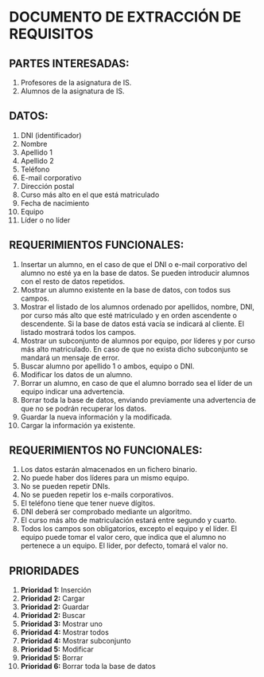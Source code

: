 # DOCUMENTO DE EXTRACCIÓN DE REQUISITOS

## PARTES INTERESADAS:
1. Profesores de la asignatura de IS.
2. Alumnos de la asignatura de IS.


## DATOS:
1. DNI (identificador)
2. Nombre
3. Apellido 1
4. Apellido 2
5. Teléfono
6. E-mail corporativo
7. Dirección postal
8. Curso más alto en el que está matriculado
9. Fecha de nacimiento
10. Equipo
11. Líder o no líder

## REQUERIMIENTOS FUNCIONALES:
1. Insertar un alumno, en el caso de que el DNI o e-mail corporativo del alumno no esté ya en la base de datos. Se pueden introducir alumnos con el resto de datos repetidos.
2. Mostrar un alumno existente en la base de datos, con todos sus campos.
3. Mostrar el listado de los alumnos ordenado por apellidos, nombre, DNI, por curso más alto que esté matriculado y en orden ascendente o descendente. Si la base de datos está vacía se indicará al cliente. El listado mostrará todos los campos.
4. Mostrar un subconjunto de alumnos por equipo, por líderes y por curso más alto matriculado. En caso de que no exista dicho subconjunto se mandará un mensaje de error.
5. Buscar alumno por apellido 1 o ambos, equipo o DNI.
6. Modificar los datos de un alumno.
7. Borrar un alumno, en caso de que el alumno borrado sea el líder de un equipo indicar una advertencia.
8. Borrar toda la base de datos, enviando previamente una advertencia de que no se podrán recuperar los datos.
9. Guardar la nueva información y la modificada.
10. Cargar la información ya existente.

## REQUERIMIENTOS NO FUNCIONALES:
1. Los datos estarán almacenados en un fichero binario.
2. No puede haber dos líderes para un mismo equipo.
3. No se pueden repetir DNIs.
4. No se pueden repetir los e-mails corporativos.
5. El teléfono tiene que tener nueve dígitos.
6. DNI deberá ser comprobado mediante un algoritmo.
7. El curso más alto de matriculación estará entre segundo y cuarto.
8. Todos los campos son obligatorios, excepto el equipo y el líder. El equipo puede tomar el valor cero, que indica que el alumno no pertenece a un equipo. El lider, por defecto, tomará el valor no.

## PRIORIDADES
1. **Prioridad 1:** Inserción
2. **Prioridad 2:** Cargar
3. **Prioridad 2:** Guardar
4. **Prioridad 2:** Buscar
5. **Prioridad 3:** Mostrar uno
6. **Prioridad 4:** Mostrar todos 
7. **Prioridad 4:** Mostrar subconjunto
8. **Prioridad 5:** Modificar
9. **Prioridad 5:** Borrar
10. **Prioridad 6:** Borrar toda la base de datos
